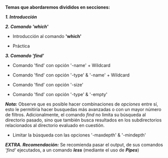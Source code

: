 **Temas que abordaremos divididos en secciones:**

_**1. Introducción**_ 

_**2. Comando 'which'**_

* Introducción al comando **'which'**

* Práctica

_**3. Comando 'find'**_

* Comando 'find' con opción '-name' + Wildcard

* Comando 'find' con opción '-type' & '-name' + Wildcard

* Comando 'find' con opción '-size'

* Comando 'find' con opción '-type' & '-empty'

**_Nota:_** Observe que es posible hacer combinaciones de _opciones_ entre sí, esto le permitiría hacer busquedas más avanzadas o con un mayor número de filtros. Adicionalmente, el comando _find_ no limita su búsqueda al directorio pasado, sino que también busca resultados en los subdirectorios relacionados al directorio evaluado en cuestión.

* Limitar la búsqueda con las opciones '-maxdepth' & '-mindepth'

_**EXTRA. Recomendación:**_ Se recomienda pasar el output, de sus comandos _'find'_ ejecutados, a un comando _**less**_ (mediante el uso de _**Pipes**_)

